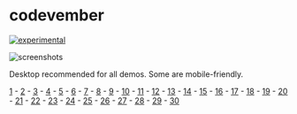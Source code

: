 # codevember

[![experimental](http://badges.github.io/stability-badges/dist/experimental.svg)](http://github.com/badges/stability-badges)

![screenshots](http://i.imgur.com/B31tgZc.jpg)

Desktop recommended for all demos. Some are mobile-friendly.

[1](http://mattdesl.github.io/codevember/1.html) - 
[2](http://mattdesl.github.io/codevember/2.html) - 
[3](http://mattdesl.github.io/codevember/3.html) - 
[4](http://glslb.in/s/dadc0eb1) - 
[5](http://mattdesl.github.io/codevember/5.html) - 
[6](http://mattdesl.github.io/codevember/6.html) - 
[7](http://mattdesl.github.io/codevember/7.html) - 
[8](http://mattdesl.github.io/codevember/8.html) - 
[9](http://mattdesl.github.io/codevember/9.html) - 
[10](http://glslb.in/s/40bb7029) - 
[11](http://mattdesl.github.io/codevember/11.html) - 
[12](http://glslb.in/s/9ad772d2) - 
[13](http://mattdesl.github.io/codevember/13.html) - 
[14](http://mattdesl.github.io/codevember/14.html) - 
[15](http://mattdesl.github.io/codevember/15.html) - 
[16](http://mattdesl.github.io/codevember/16.html) - 
[17](http://mattdesl.github.io/codevember/17.html) - 
[18](http://codepen.io/mattdesl/full/avMYMd/) - 
[19](http://mattdesl.github.io/codevember/19.html) - 
[20](http://mattdesl.github.io/codevember/20.html) - 
[21](http://mattdesl.github.io/codevember/21.html) - 
[22](http://mattdesl.github.io/codevember/22.html) - 
[23](http://mattdesl.github.io/codevember/23.html) - 
[24](http://jam3.github.io/web-audio-player/) - 
[25](http://glslb.in/s/fe9a73e2) - 
[26](http://mattdesl.github.io/codevember/26.html) - 
[27](http://mattdesl.github.io/codevember/27.html) - 
[28](http://mattdesl.github.io/codevember/28.html) - 
[29](http://mattdesl.github.io/codevember/29.html) - 
[30](http://mattdesl.github.io/codevember/30.html)
